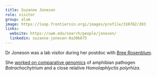 ```yaml
---
title: Suzanne Joneson
role: visitor
group: alum
image: https://loop.frontiersin.orgi/images/profile/310762/203
links:
  website: https://uwm.edu/search/people/joneson/
  linkedin: suzanne-joneson-0a30b675
---
```


Dr Joneson was a lab visitor during her postdoc with [Bree Rosenblum](https://ourenvironment.berkeley.edu/people/erica-bree-rosenblum). 

She [worked on comparative genomics](https://journals.plos.org/plospathogens/article?id=10.1371/journal.ppat.1002338) of amphibian pathogen _Batrachochytrium_ and a close relative _Homolaphlyctis polyrhiza_.
